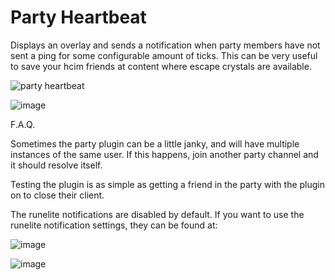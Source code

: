 # Party Heartbeat
Displays an overlay and sends a notification when party members have not sent a ping for some configurable amount of ticks. This can be very useful to save your hcim friends at content where escape crystals are available.

![party heartbeat](https://user-images.githubusercontent.com/75790554/221335112-20a03d3f-2400-4544-9ebf-d3574d3ac1ee.gif)

![image](https://user-images.githubusercontent.com/42009371/221372194-405160b3-77d9-47a9-be47-77e7d7c1888f.png)






F.A.Q.

Sometimes the party plugin can be a little janky, and will have multiple instances of the same user. If this happens, join another party channel and it should resolve itself.

Testing the plugin is as simple as getting a friend in the party with the plugin on to close their client.

The runelite notifications are disabled by default.
If you want to use the runelite notification settings, they can be found at:

![image](https://user-images.githubusercontent.com/42009371/221331683-5ec46d49-7f30-431f-a582-ff21eb3bad1f.png)

![image](https://user-images.githubusercontent.com/42009371/221331720-446ec9c5-b876-4e57-ab13-e127dd123e2b.png)
